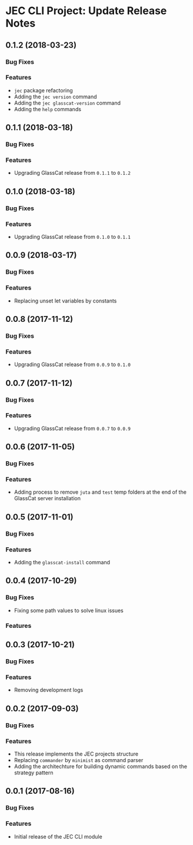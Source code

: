 # JEC CLI Project: Update Release Notes

<a name="jec-cli-0.1.2"></a>
## **0.1.2** (2018-03-23)

### Bug Fixes

### Features

- `jec` package refactoring
- Adding the `jec version` command
- Adding the `jec glasscat-version` command
- Adding the `help` commands

<a name="jec-cli-0.1.1"></a>
## **0.1.1** (2018-03-18)

### Bug Fixes

### Features

- Upgrading GlassCat release from `0.1.1` to `0.1.2`

<a name="jec-cli-0.1.0"></a>
## **0.1.0** (2018-03-18)

### Bug Fixes

### Features

- Upgrading GlassCat release from `0.1.0` to `0.1.1`

<a name="jec-cli-0.0.9"></a>
## **0.0.9** (2018-03-17)

### Bug Fixes

### Features

- Replacing unset let variables by constants

<a name="jec-cli-0.0.8"></a>
## **0.0.8** (2017-11-12)

### Bug Fixes

### Features

- Upgrading GlassCat release from `0.0.9` to `0.1.0`

<a name="jec-cli-0.0.7"></a>
## **0.0.7** (2017-11-12)

### Bug Fixes

### Features

- Upgrading GlassCat release from `0.0.7` to `0.0.9`

<a name="jec-cli-0.0.6"></a>
## **0.0.6** (2017-11-05)

### Bug Fixes

### Features

- Adding process to remove `juta` and `test` temp folders at the end of the GlassCat server installation

<a name="jec-cli-0.0.5"></a>
## **0.0.5** (2017-11-01)

### Bug Fixes

### Features

- Adding the `glasscat-install` command

<a name="jec-cli-0.0.4"></a>
## **0.0.4** (2017-10-29)

### Bug Fixes

- Fixing some path values to solve linux issues

### Features

<a name="jec-cli-0.0.3"></a>
## **0.0.3** (2017-10-21)

### Bug Fixes

### Features

- Removing development logs

<a name="jec-cli-0.0.2"></a>
## **0.0.2** (2017-09-03)

### Bug Fixes

### Features

- This release implements the JEC projects structure
- Replacing `commander` by `minimist` as command parser
- Adding the architechture for building dynamic commands based on the strategy pattern

<a name="jec-cli-0.0.1"></a>
## **0.0.1** (2017-08-16)

### Bug Fixes

### Features

- Initial release of the JEC CLI module